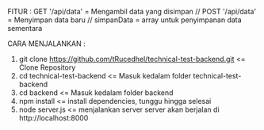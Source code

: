 FITUR :
GET '/api/data' = Mengambil data yang disimpan //
POST '/api/data' = Menyimpan data baru //
simpanData = array untuk penyimpanan data sementara

CARA MENJALANKAN :
1. git clone https://github.com/tRucedhel/technical-test-backend.git <= Clone Repository
2. cd technical-test-backend <= Masuk kedalam folder technical-test-backend
3. cd backend <= Masuk kedalam folder backend
4. npm install <= install dependencies, tunggu hingga selesai
5. node server.js <= menjalankan server
server akan berjalan di http://localhost:8000

